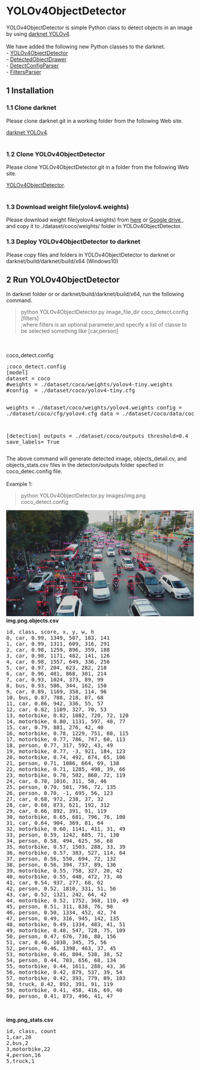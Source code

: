 
<h1> YOLOv4ObjectDetector</h1>
YOLOv4ObjectDetector is simple Python class to detect objects in an image by using
<a href="https://github.com/AlexeyAB/darknet">darknet YOLOv4</a>.<br>
<br>
 We have added the following new Python classes to the darknet.<br>
- <a href="./YOLOv4ObjectDetector.py">YOLOv4ObjectDetector</a><br>
- <a href="./DetectedObjectDrawer.py">DetectedObjectDrawer</a><br>
- <a href="./DetectConfigParser.py">DetectConfigParser</a><br>
- <a href="./FiltersParser.py">FiltersParser</a><br>


<h2>
1 Installation
</h2>
<h3>
1.1 Clone darknet
</h3>
Please clone darknet.git in a working folder from the following Web site.<br>

<a href="https://github.com/AlexeyAB/darknet">darknet YOLOv4</a>.<br>
<br>
<h3>
1.2 Clone YOLOv4ObjectDetector
</h3>
Please clone YOLOv4ObjectDetector.git in a folder from the following Web site.<br>

<a href="https://github.com/atlan-antillia/YOLOv4ObjectDetector">YOLOv4ObjectDetector</a>.<br>
<br>

<h3>
1.3 Download weight file(yolov4.weights)
</h3>
Please download weight file(yolov4.weights) from <a href="https://github.com/AlexeyAB/darknet/releases/download/darknet_yolo_v3_optimal/yolov4.weights">here</a>
or <a href="https://drive.google.com/open?id=1cewMfusmPjYWbrnuJRuKhPMwRe_b9PaT">Google drive </a>, and copy it to
 ./dataset/coco/weights/ folder in YOLOv4ObjectDetector.
<br>

<h3>
1.3 Deploy YOLOv4ObjectDetector to darknet
</h3>
Please copy files and folders in YOLOv4ObjectDetector to darknet or darknet/build/darknet/build/x64 (Windows10)



<h2>
2 Run YOLOv4ObjectDetector
</h2>

In darknet folder or or darknet/build/darknet/build/x64, run the following command.<br>

>python YOLOv4ObjectDetector.py image_file_dir coco_detect.config [filters]<br>
,where filters is an optional parameter,and specify a list of classe to be selected something like [car,person]

<br>

<br>
coco_detect.config<br>
<pre>
;coco_detect.config
[model]
dataset = coco
#weights = ./dataset/coco/weights/yolov4-tiny.weights
#config  = ./dataset/coco/yolov4-tiny.cfg

weights = ./dataset/coco/weights/yolov4.weights
config  = ./dataset/coco/cfg/yolov4.cfg
data    = ./dataset/coco/data/coco.data

[detection]
outputs   = ./dataset/coco/outputs
threshold=0.4
save_labels= True
</pre>

The above command will generate detected image, objects_detail.cv, and objects_stats.csv files
in the detecton/outputs folder specfied in coco_detec.config file.
<br>
<br>
Example 1:<br>

>python YOLOv4ObjectDetector.py images/img.png coco_detect.config

<img src="./dataset/coco/outputs/img.png">
<br>

<b>
img.png.objects.csv
</b>
<pre>
id, class, score, x, y, w, h
0, car, 0.99, 1349, 507, 183, 141
1, car, 0.99, 1311, 609, 316, 291
2, car, 0.98, 1259, 896, 359, 188
3, car, 0.98, 1171, 482, 141, 126
4, car, 0.98, 1557, 649, 336, 256
5, car, 0.97, 204, 623, 282, 218
6, car, 0.96, 481, 868, 301, 214
7, car, 0.93, 1024, 373, 89, 99
8, bus, 0.93, 586, 344, 162, 150
9, car, 0.89, 1169, 358, 114, 96
10, bus, 0.87, 788, 218, 87, 68
11, car, 0.86, 942, 336, 55, 57
12, car, 0.82, 1109, 327, 70, 53
13, motorbike, 0.82, 1082, 720, 72, 120
14, motorbike, 0.80, 1131, 597, 48, 77
15, car, 0.79, 881, 276, 42, 40
16, motorbike, 0.78, 1229, 751, 88, 115
17, motorbike, 0.77, 786, 747, 60, 113
18, person, 0.77, 317, 592, 43, 49
19, motorbike, 0.77, -3, 921, 184, 123
20, motorbike, 0.74, 492, 674, 65, 106
21, person, 0.71, 1086, 664, 69, 138
22, motorbike, 0.71, 1285, 498, 39, 66
23, motorbike, 0.70, 502, 860, 72, 119
24, car, 0.70, 1016, 311, 58, 46
25, person, 0.70, 501, 796, 72, 135
26, person, 0.70, -1, 695, 56, 123
27, car, 0.68, 972, 238, 37, 32
28, car, 0.68, 873, 621, 192, 312
29, car, 0.66, 892, 391, 91, 119
30, motorbike, 0.65, 681, 796, 76, 100
31, car, 0.64, 904, 369, 81, 64
32, motorbike, 0.60, 1141, 411, 31, 49
33, person, 0.59, 1242, 685, 71, 130
34, person, 0.58, 494, 625, 56, 68
35, motorbike, 0.57, 1503, 288, 33, 39
36, motorbike, 0.57, 383, 527, 114, 64
37, person, 0.56, 550, 694, 72, 132
38, person, 0.56, 394, 737, 89, 136
39, motorbike, 0.55, 758, 327, 20, 42
40, motorbike, 0.55, 448, 472, 73, 46
41, car, 0.54, 937, 277, 68, 62
42, person, 0.52, 1810, 331, 51, 56
43, car, 0.52, 1321, 242, 64, 42
44, motorbike, 0.52, 1752, 368, 110, 49
45, person, 0.51, 311, 838, 76, 98
46, person, 0.50, 1334, 452, 42, 74
47, person, 0.49, 316, 945, 142, 135
48, motorbike, 0.49, 1334, 483, 41, 51
49, motorbike, 0.48, 547, 728, 75, 109
50, person, 0.47, 676, 736, 80, 156
51, car, 0.46, 1038, 345, 75, 56
52, person, 0.46, 1398, 463, 37, 45
53, motorbike, 0.46, 804, 538, 38, 52
54, person, 0.44, 703, 656, 68, 134
55, motorbike, 0.44, 1611, 288, 43, 36
56, motorbike, 0.42, 879, 537, 39, 54
57, motorbike, 0.42, 393, 779, 89, 103
58, truck, 0.42, 892, 391, 91, 119
59, motorbike, 0.41, 458, 416, 69, 40
60, person, 0.41, 873, 496, 41, 47

</pre>

<br>
<b>
img.png_stats.csv
</b>

<pre>
id, class, count
1,car,20
2,bus,2
3,motorbike,22
4,person,16
5,truck,1

</pre>
